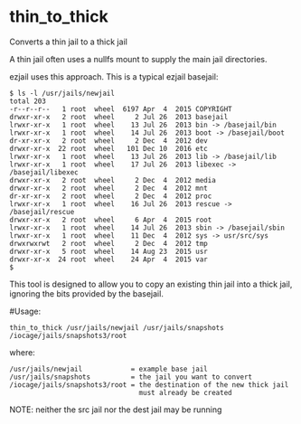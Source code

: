 # thin_to_thick
Converts a thin jail to a thick jail

A thin jail often uses a nullfs mount to supply the main jail directories.

ezjail uses this approach. This is a typical ezjail basejail:

```
$ ls -l /usr/jails/newjail
total 203
-r--r--r--   1 root  wheel  6197 Apr  4  2015 COPYRIGHT
drwxr-xr-x   2 root  wheel     2 Jul 26  2013 basejail
lrwxr-xr-x   1 root  wheel    13 Jul 26  2013 bin -> /basejail/bin
lrwxr-xr-x   1 root  wheel    14 Jul 26  2013 boot -> /basejail/boot
dr-xr-xr-x   2 root  wheel     2 Dec  4  2012 dev
drwxr-xr-x  22 root  wheel   101 Dec 10  2016 etc
lrwxr-xr-x   1 root  wheel    13 Jul 26  2013 lib -> /basejail/lib
lrwxr-xr-x   1 root  wheel    17 Jul 26  2013 libexec -> /basejail/libexec
drwxr-xr-x   2 root  wheel     2 Dec  4  2012 media
drwxr-xr-x   2 root  wheel     2 Dec  4  2012 mnt
dr-xr-xr-x   2 root  wheel     2 Dec  4  2012 proc
lrwxr-xr-x   1 root  wheel    16 Jul 26  2013 rescue -> /basejail/rescue
drwxr-xr-x   2 root  wheel     6 Apr  4  2015 root
lrwxr-xr-x   1 root  wheel    14 Jul 26  2013 sbin -> /basejail/sbin
lrwxr-xr-x   1 root  wheel    11 Dec  4  2012 sys -> usr/src/sys
drwxrwxrwt   2 root  wheel     2 Dec  4  2012 tmp
drwxr-xr-x   5 root  wheel    14 Aug 23  2015 usr
drwxr-xr-x  24 root  wheel    24 Apr  4  2015 var
$ 
```

This tool is designed to allow you to copy an existing thin jail into a thick jail,
ignoring the bits provided by the basejail.

#Usage:

```
thin_to_thick /usr/jails/newjail /usr/jails/snapshots /iocage/jails/snapshots3/root
```

where:

```
/usr/jails/newjail            = example base jail
/usr/jails/snapshots          = the jail you want to convert
/iocage/jails/snapshots3/root = the destination of the new thick jail
                                must already be created
```

NOTE: neither the src jail nor the dest jail may be running
